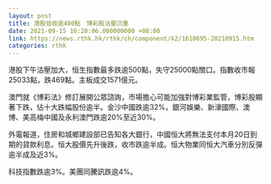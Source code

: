 ```yaml
---
layout: post
title: 港股低收逾400點　博彩股沽壓沉重
date: 2021-09-15 16:28:06.000000000 +08:00
link: https://news.rthk.hk/rthk/ch/component/k2/1610695-20210915.htm
categories: rthk
---
```


港股下午沽壓加大，恒生指數最多跌逾500點，失守25000點關口。指數收市報25033點，跌469點。主板成交1571億元。

澳門就《博彩法》修訂展開公眾諮詢，市場擔心可能加強對博彩業監管，博彩股顯著下跌，佔十大跌幅股份逾半。金沙中國跌逾32%，銀河娛樂、新濠國際、澳博、美高梅中國及永利澳門跌逾20%至近30%。

外電報道，住房和城鄉建設部已告知各大銀行，中國恒大將無法支付本月20日到期的貸款利息。恒大股價先升後跌，收市跌逾半成。恒大物業同恒大汽車分別反彈逾半成及近3%。

科技指數跌逾3%。美團同騰訊跌逾4%。

